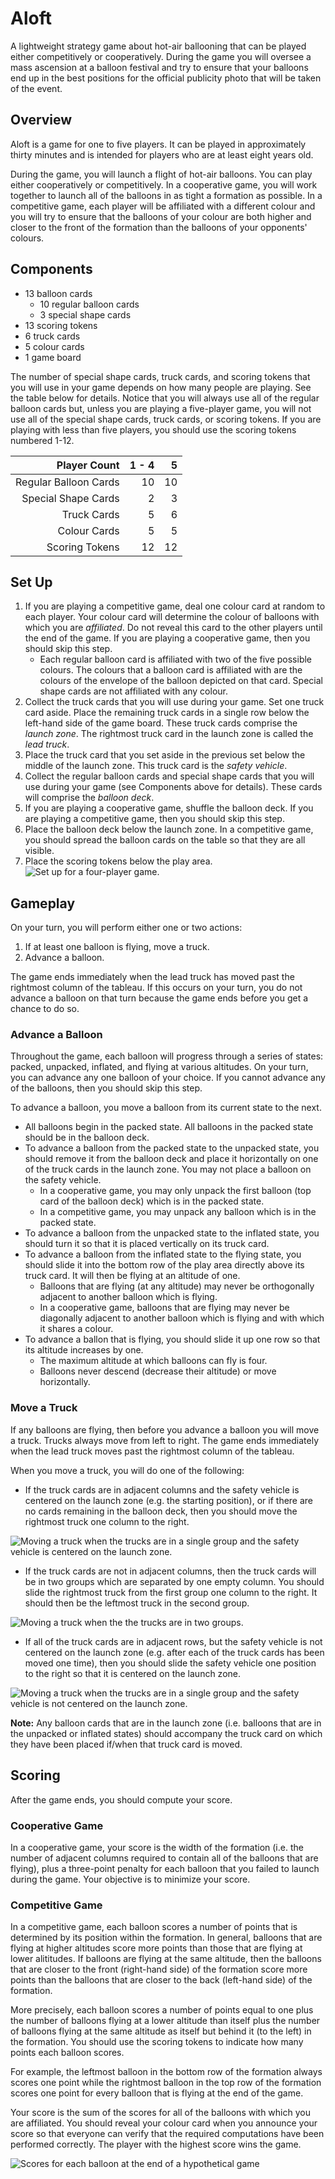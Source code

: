 # Aloft
A lightweight strategy game about hot-air ballooning that can be played either competitively or cooperatively. During the game you will oversee a mass ascension at a balloon festival and try to ensure that your balloons end up in the best positions for the official publicity photo that will be taken of the event.

## Overview
Aloft is a game for one to five players. It can be played in approximately thirty minutes and is intended for players who are at least eight years old.

During the game, you will launch a flight of hot-air balloons. You can play either cooperatively or competitively. In a cooperative game, you will work together to launch all of the balloons in as tight a formation as possible. In a competitive game, each player will be affiliated with a different colour and you will try to ensure that the balloons of your colour are both higher and closer to the front of the formation than the balloons of your opponents' colours.

## Components
  - 13 balloon cards
     - 10 regular balloon cards
     - 3 special shape cards
  - 13 scoring tokens
  - 6 truck cards
  - 5 colour cards
  - 1 game board

The number of special shape cards, truck cards, and scoring tokens that you will use in your game depends on how many people are playing. See the table below for details. Notice that you will always use all of the regular balloon cards but, unless you are playing a five-player game, you will not use all of the special shape cards, truck cards, or scoring tokens. If you are playing with less than five players, you should use the scoring tokens numbered 1-12.

| Player Count | 1 - 4 | 5 |
| ----------: | ---: | ---: |
| Regular Balloon Cards | 10 | 10 |
| Special Shape Cards | 2 | 3 |
| Truck Cards | 5 | 6 |
| Colour Cards | 5 | 5 |
| Scoring Tokens | 12 | 12 | 


## Set Up
  1. If you are playing a competitive game, deal one colour card at random to each player. Your colour card will determine the colour of balloons with which you are _affiliated_. Do not reveal this card to the other players until the end of the game. If you are playing a cooperative game, then you should skip this step.
     - Each regular balloon card is affiliated with two of the five possible colours.  The colours that a balloon card is affiliated with are the colours of the envelope of the balloon depicted on that card. Special shape cards are not affiliated with any colour. 
  2.  Collect the truck cards that you will use during your game. Set one truck card aside. Place the remaining truck cards in a single row below the left-hand side of the game board. These truck cards comprise the _launch zone_. The rightmost truck card in the launch zone is called the _lead truck_.
  3. Place the truck card that you set aside in the previous set below the middle of the launch zone. This truck card is the _safety vehicle_.
  4.  Collect the regular balloon cards and special shape cards that you will use during your game (see Components above for details). These cards will comprise the _balloon deck_.
  5.  If you are playing a cooperative game, shuffle the balloon deck. If you are playing a competitive game, then you should skip this step. 
  6.  Place the balloon deck below the launch zone. In a competitive game, you should spread the balloon cards on the table so that they are all visible.
  7. Place the scoring tokens below the play area.
![Set up for a four-player game.](set_up_diagram.jpg)

## Gameplay
On your turn, you will perform either one or two actions:
  1. If at least one balloon is flying, move a truck.
  2. Advance a balloon.

The game ends immediately when the lead truck has moved past the rightmost column of the tableau. If this occurs on your turn, you do not advance a balloon on that turn because the game ends before you get a chance to do so.

### Advance a Balloon
Throughout the game, each balloon will progress through a series of states: packed, unpacked, inflated, and flying at various altitudes. On your turn, you can advance any one balloon of your choice. If you cannot advance any of the balloons, then you should skip this step.

To advance a balloon, you move a balloon from its current state to the next. 
  - All balloons begin in the packed state. All balloons in the packed state should be in the balloon deck.
  - To advance a balloon from the packed state to the unpacked state, you should remove it from the balloon deck and place it horizontally on one of the truck cards in the launch zone. You may not place a balloon on the safety vehicle.
     - In a cooperative game, you may only unpack the first balloon (top card of the balloon deck) which is in the packed state.
     - In a competitive game, you may unpack any balloon which is in the packed state.
- To advance a balloon from the unpacked state to the inflated state, you should turn it so that it is placed vertically on its truck card.
- To advance a balloon from the inflated state to the flying state, you should slide it into the bottom row of the play area directly above its truck card. It will then be flying at an altitude of one.
   - Balloons that are flying (at any altitude) may never be orthogonally adjacent to another balloon which is flying.
   - In a cooperative game, balloons that are flying may never be diagonally adjacent to another balloon which is flying and with which it shares a colour. 
- To advance a ballon that is flying, you should slide it up one row so that its altitude increases by one.
   - The maximum altitude at which balloons can fly is four.
   - Balloons never descend (decrease their altitude) or move horizontally. 


### Move a Truck
If any balloons are flying, then before you advance a balloon you will move a truck. Trucks always move from left to right. The game ends immediately when the lead truck moves past the rightmost column of the tableau.

When you move a truck, you will do one of the following:
  - If the truck cards are in adjacent columns and the safety vehicle is centered on the launch zone (e.g. the starting position), or if there are no cards remaining in the balloon deck, then you should move the rightmost truck one column to the right.

  ![Moving a truck when the trucks are in a single group and the safety vehicle is centered on the launch zone.](wind_diagram_1.jpg)

  - If the truck cards are not in adjacent columns, then the truck cards will be in two groups which are separated by one empty column. You should slide the rightmost truck from the first group one column to the right. It should then be the leftmost truck in the second group.

  ![Moving a truck when the the trucks are in two groups.](wind_diagram_2.jpg)

  - If all of the truck cards are in adjacent rows, but the safety vehicle is not centered on the launch zone (e.g. after each of the truck cards has been moved one time), then you should slide the safety vehicle one position to the right so that it is centered on the launch zone.

  ![Moving a truck when the trucks are in a single group and the safety vehicle is not centered on the launch zone.](wind_diagram_3.jpg)

__Note:__ Any balloon cards that are in the launch zone (i.e. balloons that are in the unpacked or inflated states) should accompany the truck card on which they have been placed if/when that truck card is moved. 

## Scoring
After the game ends, you should compute your score.

### Cooperative Game
In a cooperative game, your score is the width of the formation (i.e. the number of adjacent columns required to contain all of the balloons that are flying), plus a three-point penalty for each balloon that you failed to launch during the game. Your objective is to minimize your score.

### Competitive Game
In a competitive game, each balloon scores a number of points that is determined by its position within the formation. In general, balloons that are flying at higher altitudes score more points than those that are flying at lower alititudes.  If balloons are flying at the same altitude, then the balloons that are closer to the front (right-hand side) of the formation score more points than the balloons that are closer to the back (left-hand side) of the formation. 

More precisely, each balloon scores a number of points equal to one plus the number of balloons flying at a lower altitude than itself plus the number of balloons flying at the same altitude as itself but behind it (to the left) in the formation. You should use the scoring tokens to indicate how many points each balloon scores.

For example, the leftmost balloon in the bottom row of the formation always scores one point while the rightmost balloon in the top row of the formation scores one point for every balloon that is flying at the end of the game.  

Your score is the sum of the scores for all of the balloons with which you are affiliated. You should reveal your colour card when you announce your score so that everyone can verify that the required computations have been performed correctly. The player with the highest score wins the game.

![Scores for each balloon at the end of a hypothetical game](scoring_diagram.jpg)

